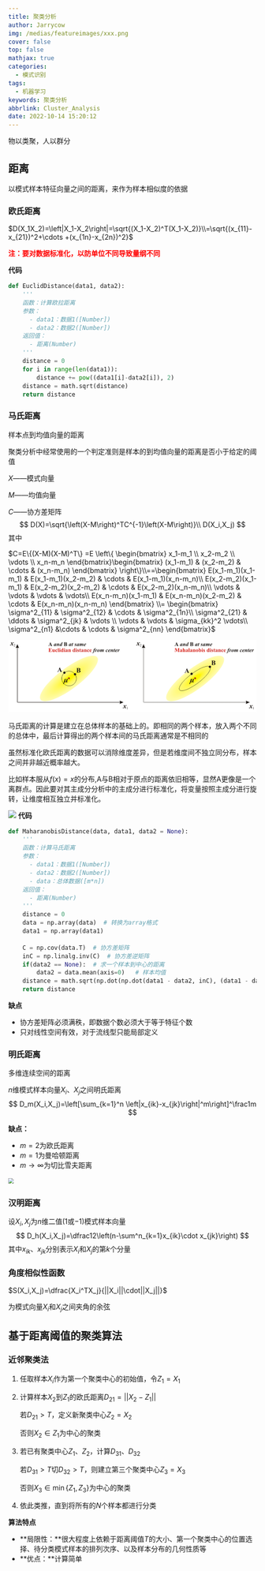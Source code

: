 ```yaml
---
title: 聚类分析
author: Jarrycow
img: /medias/featureimages/xxx.png
cover: false
top: false
mathjax: true
categories:
  - 模式识别
tags:
  - 机器学习
keywords: 聚类分析
abbrlink: Cluster_Analysis
date: 2022-10-14 15:20:12
---
```


物以类聚，人以群分

<!--more-->

## 距离

以模式样本特征向量之间的距离，来作为样本相似度的依据

### 欧氏距离

$D(X_1X_2)=\left|X_1-X_2\right|=\sqrt{(X_1-X_2)^T(X_1-X_2)}\\=\sqrt{(x_{11}-x_{21})^2+\cdots +(x_{1n}-x_{2n})^2}$

**<font color="red">注：要对数据标准化，以防单位不同导致量纲不同</font>**

**代码**

```python
def EuclidDistance(data1, data2):  
    '''
    函数：计算欧拉距离
    参数：
      - data1：数据1([Number])
      - data2：数据2([Number])
    返回值：
      - 距离(Number)
    '''
    distance = 0
    for i in range(len(data1)):
        distance += pow((data1[i]-data2[i]), 2)
    distance = math.sqrt(distance)
    return distance
```

### 马氏距离

样本点到均值向量的距离

聚类分析中经常使用的一个判定准则是样本的到均值向量的距离是否小于给定的阈值

$X$——模式向量

$M$——均值向量

$C$——协方差矩阵
$$
D(X)=\sqrt{\left(X-M\right)^TC^{-1}\left(X-M\right)}\\
D(X_i,X_j)
$$
其中

$C=E\{(X-M)(X-M)^T\}
=E \left\{ \begin{bmatrix}
 x_1-m_1 \\ x_2-m_2 \\ \vdots  \\ x_n-m_n
\end{bmatrix}\begin{bmatrix}
 (x_1-m_1) & (x_2-m_2) & \cdots  & (x_n-m_n)
\end{bmatrix} \right\}\\==\begin{bmatrix}
E(x_1-m_1)(x_1-m_1) & E(x_1-m_1)(x_2-m_2) & \cdots & E(x_1-m_1)(x_n-m_n)\\
E(x_2-m_2)(x_1-m_1) & E(x_2-m_2)(x_2-m_2) & \cdots & E(x_2-m_2)(x_n-m_n)\\
\vdots & \vdots & \vdots & \vdots\\
E(x_n-m_n)(x_1-m_1) & E(x_n-m_n)(x_2-m_2) & \cdots & E(x_n-m_n)(x_n-m_n)
\end{bmatrix}
\\= \begin{bmatrix}
\sigma^2_{11} & \sigma^2_{12} & \cdots & \sigma^2_{1n}\\
\sigma^2_{21} & \ddots & \sigma^2_{jk} & \vdots \\
\vdots & \vdots & \sigma_{kk}^2 \vdots\\
\sigma^2_{n1} &\cdots & \cdots & \sigma^2_{nn}
\end{bmatrix}$

![](聚类分析\欧氏和马氏.png)

马氏距离的计算是建立在总体样本的基础上的。即相同的两个样本，放入两个不同的总体中，最后计算得出的两个样本间的马氏距离通常是不相同的

虽然标准化欧氏距离的数据可以消除维度差异，但是若维度间不独立同分布，样本之间并非越近概率越大。

比如样本服从$f(x) = x$的分布,A与B相对于原点的距离依旧相等，显然A更像是一个离群点。因此要对其主成分分析中的主成分进行标准化，将变量按照主成分进行旋转，让维度相互独立并标准化。

![](https://pic3.zhimg.com/80/v2-3cee35b79d272dda86e2604c160934ee_720w.webp)
**代码**

```python
def MaharanobisDistance(data, data1, data2 = None):  
    '''
    函数：计算马氏距离
    参数：
      - data1：数据1([Number])
      - data2：数据2([Number])
      - data：总体数据([m*n])
    返回值：
      - 距离(Number)
    '''
    distance = 0
    data = np.array(data)  # 转换为array格式
    data1 = np.array(data1)

    C = np.cov(data.T)  # 协方差矩阵
    inC = np.linalg.inv(C)  # 协方差逆矩阵
    if(data2 == None):  # 求一个样本到中心的距离
        data2 = data.mean(axis=0)   # 样本均值
    distance = math.sqrt(np.dot(np.dot(data1 - data2, inC), (data1 - data2).T))  # 根号{(x-y)^T·S^{-1}·(x-y)}
    return distance
```

**缺点**

- 协方差矩阵必须满秩，即数据个数必须大于等于特征个数
- 只对线性空间有效，对于流线型只能局部定义

### 明氏距离

多维连续空间的距离

$n$维模式样本向量$X_i$、$X_j$之间明氏距离
$$
D_m(X_i,X_j)=\left[\sum_{k=1}^n \left|x_{ik}-x_{jk}\right|^m\right]^\frac1m
$$

**缺点：**

- $m=2$为欧氏距离
- $m=1$为曼哈顿距离
- $m\rightarrow \infty$为切比雪夫距离

<img src="https://pic3.zhimg.com/80/v2-d988aba5a9490f66b1c8e91c84d7b102_720w.webp" style="zoom:67%;" />



### 汉明距离

设$X_i,X_j$为$n$维二值($1$或$-1$)模式样本向量
$$
D_h(X_i,X_j)=\dfrac12\left(n-\sum^n_{k=1}x_{ik}\cdot x_{jk}\right)
$$
其中$x_{ik}$、$x_{jk}$分别表示$X_i$和$X_j$的第$k$个分量

### 角度相似性函数

$S(X_i,X_j)=\dfrac{X_i^TX_j}{||X_i||\cdot||X_j||}$

为模式向量$X_i$和$X_j$之间夹角的余弦

## 基于距离阈值的聚类算法

### 近邻聚类法

1. 任取样本$X_i$作为第一个聚类中心的初始值，令$Z_1=X_1$

2. 计算样本$X_2$到$Z_1$的欧氏距离$D_{21}=\left|\left|X_2-Z_1\right|\right|$

   若$D_{21}>T$，定义新聚类中心$Z_2=X_2$

   否则$X_2\in Z_1$为中心的聚类

3. 若已有聚类中心$Z_1、Z_2$，计算$D_{31}、D_{32}$

   若$D_{31}>T$切$D_{32}>T$，则建立第三个聚类中心$Z_3=X_3$

   否则$X_3\in \min\left\{Z_1,Z_3\right\}$为中心的聚类

4. 依此类推，直到将所有的$N$个样本都进行分类

**算法特点**

- **局限性：**很大程度上依赖于距离阈值$T$的大小、第一个聚类中心的位置选择、待分类模式样本的排列次序、以及样本分布的几何性质等
- **优点：**计算简单
